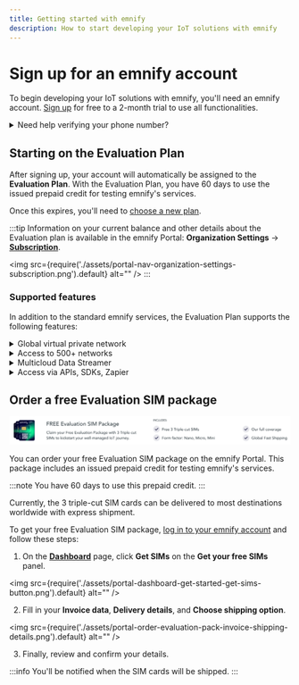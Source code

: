 ```yaml
---
title: Getting started with emnify
description: How to start developing your IoT solutions with emnify
---
```

# Sign up for an emnify account

To begin developing your IoT solutions with emnify, you'll need an emnify account.
[Sign up](https://portal.emnify.com/sign/up) for free to a 2-month trial to use all functionalities.

<details className="custom-details-troubleshooting">
  <summary>Need help verifying your phone number?</summary>
    <p>When filling out our <a href="https://portal.emnify.com/sign/up" target="_blank" rel="noopener noreferrer">sign-up form</a>, you may have issues verifying your phone number.</p>
    <p>Here are a few common error messages and what to do if you see them:</p>
    <b>SMS verification not possible</b>
    <ul>
      <li>Try registering with another phone number.</li>
      <li><a href="https://www.emnify.com/talk-to-us" target="_blank" rel="noopener noreferrer">Contact our sales team</a> to set up your account.</li>
    </ul>
    <b>You've reached the maximum login attempts</b>
    <ul>
      <li>Wait at least 10 minutes, and then try to log in again.</li>
      <li>If you've waited and your next attempt is blocked, <a href="https://www.emnify.com/talk-to-us" target="_blank" rel="noopener noreferrer">contact our sales team</a>.</li>
    </ul>
    <b>The verification code you entered is incorrect</b>
    <ul>
      <li>Re-enter your code and click <b>Verify</b> again.</li>
      <li>Click <b>Resend Code</b> and enter the new verification code once you've received it.</li>
      <li>Still having trouble? <a href="https://www.emnify.com/talk-to-us" target="_blank">Contact our sales team</a>.</li>
    </ul>
    <b>The CAPTCHA you entered is incorrect</b>
    <ul>
      <li>Re-enter the displayed CAPTCHA characters.</li>
      <li>Keep in mind that CAPTCHA shows both upper and lowercase letters, so it's important to capitalize them exactly as they're shown.</li>
      <li>Still having trouble? <a href="https://www.emnify.com/talk-to-us" target="_blank">Contact our sales team</a>.</li>
    </ul>
</details>

## Starting on the Evaluation Plan

After signing up, your account will automatically be assigned to the **Evaluation Plan**.
With the Evaluation Plan, you have 60 days to use the issued prepaid credit for testing emnify's services.

Once this expires, you'll need to [choose a new plan](https://portal.emnify.com/organisation-settings/subscription#plans).

:::tip
Information on your current balance and other details about the Evaluation plan is available in the emnify Portal: **Organization Settings** → [**Subscription**](https://portal.emnify.com/organisation-settings/subscription).

<img
  src={require('./assets/portal-nav-organization-settings-subscription.png').default}
  alt=""
/>
:::

### Supported features

In addition to the standard emnify services, the Evaluation Plan supports the following features:

<details className="custom-details-example-json-response">
  <summary>Global virtual private network</summary>
    <p>Establish secure private connections to your devices via a <a href="https://docs.emnify.com/glossary#vpn">virtual private network (VPN)</a>, so you can troubleshoot devices.</p>
</details>

<details className="custom-details-example-json-response">
  <summary>Access to 500+ networks</summary>
    <p>Connect your IoT devices to <a href="https://docs.emnify.com/services/global-iot-network">more than 540 networks in over 180 countries</a>. Get 2G, 3G, 4G, 5G, LTE-M, and NB-IoT coverage.</p>
</details>

<details className="custom-details-example-json-response">
  <summary>Multicloud Data Streamer</summary>
    <p>Use the tools you're familiar with to stream connectivity metadata, triage issues, collect usage insights, and more. <a href="https://docs.emnify.com/services/data-streamer/getting-started">Learn more about the Data Streamer</a> or <a href="https://docs.emnify.com/services/data-streamer/available-integrations">browse the available integrations</a>.</p>
</details>

<details className="custom-details-example-json-response">
  <summary>Access via APIs, SDKs, Zapier</summary>
    <p>Automate SIM management, business processes, and other workflows using our suite of developer tools.</p>
    <ul>
      <li>APIs (<a href="https://docs.emnify.com/rest-api">REST</a> and <a href="https://docs.emnify.com/graphql/preview">GraphQL</a>)</li>
      <li>SDKs (<a href="https://docs.emnify.com/sdks/python">Python</a> and <a href="https://docs.emnify.com/sdks/java">Java</a>)</li>
      <li>Zapier (for <a href="https://docs.emnify.com/services/no-code-workflow-automation">no-code workflow automation</a>)</li>
    </ul>
</details>

## Order a free Evaluation SIM package

![Claim your free evaluation package with 3 triple-cut SIMs to kickstart your well-managed IoT journey. Includes: Free 3 triple-cut SIMs, form factor (Nano, Micro, Mini), our full coverage, and global fast shipping.](assets/portal-order-evaluation-pack.png)

You can order your free Evaluation SIM package on the emnify Portal.
This package includes an issued prepaid credit for testing emnify's services.

:::note
You have 60 days to use this prepaid credit.
:::

Currently, the 3 triple-cut SIM cards can be delivered to most destinations worldwide with express shipment.

To get your free Evaluation SIM package, [log in to your emnify account](https://portal.emnify.com/sign) and follow these steps:

1. On the [**Dashboard**](https://portal.emnify.com/) page, click **Get SIMs** on the **Get your free SIMs** panel.

<img
  src={require('./assets/portal-dashboard-get-started-get-sims-button.png').default}
  alt=""
/>

2. Fill in your **Invoice data**, **Delivery details**, and **Choose shipping option**.

<img
  src={require('./assets/portal-order-evaluation-pack-invoice-shipping-details.png').default}
  alt=""
/>

3. Finally, review and confirm your details. 

:::info
You'll be notified when the SIM cards will be shipped.
:::
